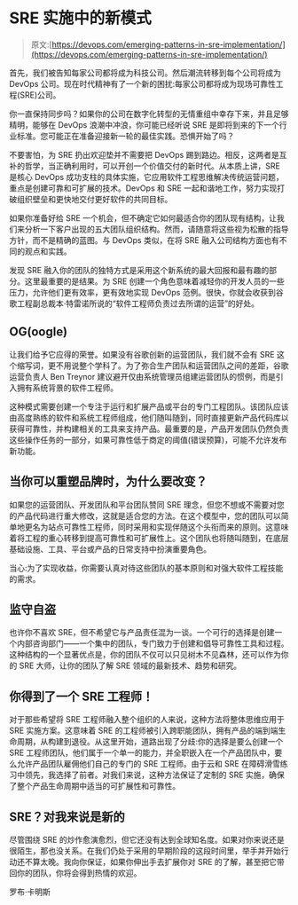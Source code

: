 # SRE 实施中的新模式

> 原文:[https://devops.com/emerging-patterns-in-sre-implementation/](https://devops.com/emerging-patterns-in-sre-implementation/)

首先，我们被告知每家公司都将成为科技公司。然后潮流转移到每个公司将成为 DevOps 公司。现在时代精神有了一个新的困扰:每家公司都将成为现场可靠性工程(SRE)公司。

你一直保持同步吗？如果你的公司在数字化转型的无情重组中幸存下来，并且足够精明，能够在 DevOps 浪潮中冲浪，你可能已经听说 SRE 是即将到来的下一个行业标准。您可能正在准备迎接新一轮的最佳实践。恐惧开始了吗？

不要害怕，为 SRE 扔出欢迎垫并不需要把 DevOps 踢到路边。相反，这两者是互补的哲学，当正确利用时，可以开创一个价值交付的新时代。从本质上讲，SRE 是核心 DevOps 成功支柱的具体实施，它应用软件工程思维解决传统运营问题，重点是创建可靠和可扩展的技术。DevOps 和 SRE 一起和谐地工作，努力实现打破组织壁垒和更快地交付更好软件的共同目标。

如果你准备好给 SRE 一个机会，但不确定它如何最适合你的团队现有结构，让我们来分析一下客户出现的五大团队组织结构。然而，请随意将这些视为松散的指导方针，而不是精确的蓝图。与 DevOps 类似，在将 SRE 融入公司结构方面也有不同的观点和实践。

发现 SRE 融入你的团队的独特方式是采用这个新系统的最大回报和最有趣的部分。这里最重要的是结果。为 SRE 创建一个角色意味着减轻你的开发人员的一些压力，允许他们更有效率，更有效地实现 DevOps 范例。很快，你就会收获到谷歌工程副总裁本·特雷诺所说的“软件工程师负责过去所谓的运营”的好处。

## **OG(oogle)**

让我们给予它应得的荣誉。如果没有谷歌创新的运营团队，我们就不会有 SRE 这个缩写词，更不用说整个学科了。为了弥合生产团队和运营团队之间的差距，谷歌运营负责人 Ben Treynor 建议避开仅由系统管理员组建运营团队的惯例，而是引入拥有系统背景的软件工程师。

这种模式需要创建一个专注于运行和扩展产品或平台的专门工程团队。该团队应该由高度熟练的软件和系统工程师组成，他们随叫随到，同时直接更新产品代码库以获得可靠性，并构建相关的工具来支持产品。最重要的是，产品开发团队仍然负责这些操作任务的一部分，如果可靠性低于商定的阈值(错误预算)，可能不允许发布新功能。

## 当你可以重塑品牌时，为什么要改变？

如果您的运营团队、开发团队和平台团队赞同 SRE 理念，但您不想或不需要对您的产品代码进行重大修改，这就是适合您的方法。在这个模型中，您的团队可以简单地更名为站点可靠性工程师，同时采用和实现伴随这个头衔而来的原则。这意味着将工程的重心转移到提高可靠性和可扩展性上。这个团队也将随叫随到，在底层基础设施、工具、平台或产品的日常支持中扮演重要角色。

当心:为了实现收益，你需要认真对待这些团队的基本原则和对强大软件工程技能的需求。

## **监守自盗**

也许你不喜欢 SRE，但不希望它与产品责任混为一谈。一个可行的选择是创建一个内部咨询部门——一个集中的团队，专门致力于创建和倡导可靠性工具和过程。这种结构的一个显著优点是，你的团队不仅可以只见树木不见森林，还可以作为你的 SRE 大师，让你的团队了解 SRE 领域的最新技术、趋势和研究。

## 你得到了一个 SRE 工程师！

对于那些希望将 SRE 工程师融入整个组织的人来说，这种方法将整体思维应用于 SRE 实施方案。这意味着 SRE 的工程师被引入跨职能团队，拥有产品的端到端生命周期，从构建到退役。从这里开始，道路出现了分歧:你的选择是要么创建一个 SRE 工程师团队，他们属于一个单一的能力，并全职嵌入在一个产品团队中，要么允许产品团队雇佣他们自己的专门的 SRE 工程师。由于云和 SRE 在障碍滑雪练习中领先，我选择了前者。对我们来说，这种方法保证了定制的 SRE 实施，确保了整个产品生命周期中适当的可扩展性和可靠性。

## **SRE？对我来说是新的**

尽管围绕 SRE 的炒作愈演愈烈，但它还没有达到全球知名度。如果对你来说还是很陌生，那也没关系。在我们仍处于采用的早期阶段的这段时间里，举手并开始行动还不算太晚。我向你保证，如果你伸出手去扩展你对 SRE 的了解，甚至把它带回你的团队，你将会得到热情的欢迎。

罗布·卡明斯